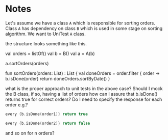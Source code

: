 # Notes

Let's assume we have a class `A` which is responsible for sorting orders.
Class `A` has dependency on class `B` which is used in some stage on sorting algorithm.
We want to UniTest `A` class.

the structure looks something like this.

val orders = listOf<Order>()
val b = B()
val a = A(b)

a.sortOrders(orders)

fun sortOrders(orders: List<Order>) : List<Order> {
val doneOrders = order.filter { order -> b.isDone(order)
return doneOrders.sortByDate()
}

what is the proper approach to unit tests in the above case?
Should I mock the B class, if so, having a list of orders how can I assure that b.isDone() returns true for correct orders?
Do I need to specify the response for each order e.g.?

```kotlin
every {b.isDone(order1)} return true

every {b.isDone(order2)} return false
```
and so on for n orders?
